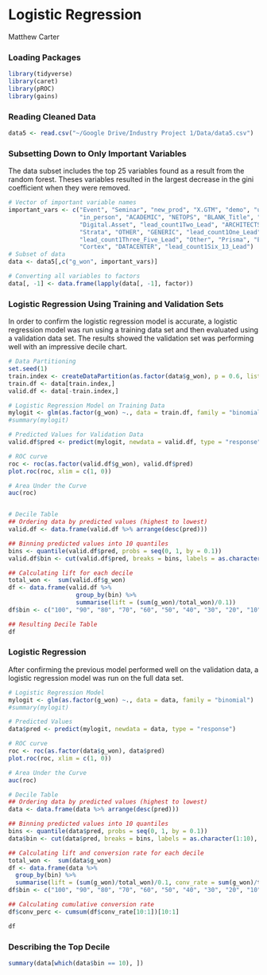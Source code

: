 Logistic Regression
================
Matthew Carter

### Loading Packages

``` r
library(tidyverse)
library(caret)
library(pROC)
library(gains)
```

### Reading Cleaned Data

``` r
data5 <- read.csv("~/Google Drive/Industry Project 1/Data/data5.csv")
```

### Subsetting Down to Only Important Variables

The data subset includes the top 25 variables found as a result from the
random forest. Theses variables resulted in the largest decrease in the
gini coefficient when they were removed.

``` r
# Vector of important variable names
important_vars <- c("Event", "Seminar", "new_prod", "X.GTM", "demo", "users", 
                    "in_person", "ACADEMIC", "NETOPS", "BLANK_Title", "IT", 
                    "Digital.Asset", "lead_count1Two_Lead", "ARCHITECTS",
                    "Strata", "OTHER", "GENERIC", "lead_count1One_Lead", 
                    "lead_count1Three_Five_Lead", "Other", "Prisma", "EXECUTIVE",
                    "Cortex", "DATACENTER", "lead_count1Six_13_Lead")
# Subset of data
data <- data5[,c("g_won", important_vars)]

# Converting all variables to factors
data[, -1] <- data.frame(lapply(data[, -1], factor))
```

### Logistic Regression Using Training and Validation Sets

In order to confirm the logistic regression model is accurate, a
logistic regression model was run using a training data set and then
evaluated using a validation data set. The results showed the validation
set was performing well with an impressive decile chart.

``` r
# Data Partitioning
set.seed(1)
train.index <- createDataPartition(as.factor(data$g_won), p = 0.6, list = FALSE)
train.df <- data[train.index,]
valid.df <- data[-train.index,]

# Logistic Regression Model on Training Data
mylogit <- glm(as.factor(g_won) ~., data = train.df, family = "binomial")
#summary(mylogit)

# Predicted Values for Validation Data
valid.df$pred <- predict(mylogit, newdata = valid.df, type = "response")

# ROC curve
roc <- roc(as.factor(valid.df$g_won), valid.df$pred)
plot.roc(roc, xlim = c(1, 0))

# Area Under the Curve
auc(roc)


# Decile Table
## Ordering data by predicted values (highest to lowest)
valid.df <- data.frame(valid.df %>% arrange(desc(pred)))

## Binning predicted values into 10 quantiles
bins <- quantile(valid.df$pred, probs = seq(0, 1, by = 0.1))
valid.df$bin <- cut(valid.df$pred, breaks = bins, labels = as.character(1:10), include.lowest =  T, right = F)

## Calculating lift for each decile
total_won <-  sum(valid.df$g_won)
df <- data.frame(valid.df %>%
                   group_by(bin) %>%
                   summarise(lift = (sum(g_won)/total_won)/0.1))
df$bin <- c("100", "90", "80", "70", "60", "50", "40", "30", "20", "10")

## Resulting Decile Table
df
```

### Logistic Regression

After confirming the previous model performed well on the validation
data, a logistic regression model was run on the full data set.

``` r
# Logistic Regression Model
mylogit <- glm(as.factor(g_won) ~., data = data, family = "binomial")
#summary(mylogit)

# Predicted Values
data$pred <- predict(mylogit, newdata = data, type = "response")

# ROC curve
roc <- roc(as.factor(data$g_won), data$pred)
plot.roc(roc, xlim = c(1, 0))

# Area Under the Curve
auc(roc)

# Decile Table
## Ordering data by predicted values (highest to lowest)
data <- data.frame(data %>% arrange(desc(pred)))

## Binning predicted values into 10 quantiles
bins <- quantile(data$pred, probs = seq(0, 1, by = 0.1))
data$bin <- cut(data$pred, breaks = bins, labels = as.character(1:10), include.lowest =  T, right = F)

## Calculating lift and conversion rate for each decile
total_won <-  sum(data$g_won)
df <- data.frame(data %>%
  group_by(bin) %>%
  summarise(lift = (sum(g_won)/total_won)/0.1, conv_rate = sum(g_won)/total_won))
df$bin <- c("100", "90", "80", "70", "60", "50", "40", "30", "20", "10")

## Calculating cumulative conversion rate
df$conv_perc <- cumsum(df$conv_rate[10:1])[10:1]

df
```

### Describing the Top Decile

``` r
summary(data[which(data$bin == 10), ])
```
